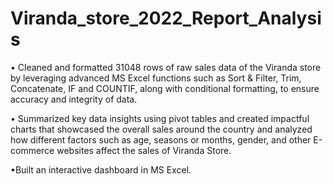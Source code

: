 # Viranda_store_2022_Report_Analysis

 • Cleaned and formatted 31048 rows of raw sales data of the Viranda store by leveraging advanced MS Excel functions such as Sort & Filter, Trim, Concatenate, IF and COUNTIF, along with conditional formatting, to ensure accuracy and integrity of data.

 • Summarized key data insights using pivot tables and created impactful charts that showcased the overall sales around the country and analyzed how different factors such as age, seasons or months, gender, and other E-commerce websites affect the sales of Viranda Store.

 •Built an interactive dashboard in MS Excel.
